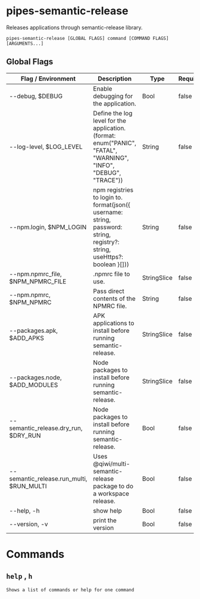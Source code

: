 # pipes-semantic-release

Releases applications through semantic-release library.

`pipes-semantic-release [GLOBAL FLAGS] command [COMMAND FLAGS] [ARGUMENTS...]`

## Global Flags

| Flag / Environment |  Description   |  Type    | Required | Default |
|---------------- | --------------- | --------------- |  --------------- |  --------------- |
| --debug, $DEBUG | Enable debugging for the application. |  Bool  | false | false |
| --log-level, $LOG_LEVEL | Define the log level for the application. (format: enum(&#34;PANIC&#34;, &#34;FATAL&#34;, &#34;WARNING&#34;, &#34;INFO&#34;, &#34;DEBUG&#34;, &#34;TRACE&#34;)) |  String  | false | &#34;info&#34; |
| --npm.login, $NPM_LOGIN | npm registries to login to. format(json({ username: string, password: string, registry?: string, useHttps?: boolean }[])) |  String  | false |  |
| --npm.npmrc_file, $NPM_NPMRC_FILE | .npmrc file to use. |  StringSlice  | false | [.npmrc] |
| --npm.npmrc, $NPM_NPMRC | Pass direct contents of the NPMRC file. |  String  | false |  |
| --packages.apk, $ADD_APKS | APK applications to install before running semantic-release. |  StringSlice  | false | [] |
| --packages.node, $ADD_MODULES | Node packages to install before running semantic-release. |  StringSlice  | false | [] |
| --semantic_release.dry_run, $DRY_RUN | Node packages to install before running semantic-release. |  Bool  | false | false |
| --semantic_release.run_multi, $RUN_MULTI | Uses @qiwi/multi-semantic-release package to do a workspace release. |  Bool  | false | false |
| --help, -h | show help |  Bool  | false | false |
| --version, -v | print the version |  Bool  | false | false |

# Commands

## `help` , `h`

`Shows a list of commands or help for one command`

